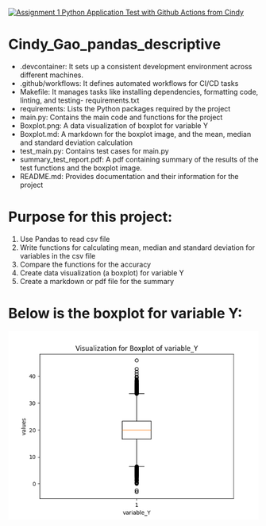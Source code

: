 [![Assignment 1 Python Application Test with Github Actions from Cindy](https://github.com/nogibjj/Cindy_Gao_pandas_descriptive/actions/workflows/actions.yml/badge.svg)](https://github.com/nogibjj/Cindy_Gao_pandas_descriptive/actions/workflows/actions.yml)
# Cindy_Gao_pandas_descriptive

- .devcontainer: It sets up a consistent development environment across different machines.
- .github/workflows: It defines automated workflows for CI/CD tasks
- Makefile: It manages tasks like installing dependencies, formatting code, linting, and testing- requirements.txt
- requirements: Lists the Python packages required by the project
- main.py: Contains the main code and functions for the project
- Boxplot.png: A data visualization of boxplot for variable Y
- Boxplot.md: A markdown for the boxplot image, and the mean, median and standard deviation calculation
- test_main.py: Contains test cases for main.py
- summary_test_report.pdf: A pdf containing summary of the results of the test functions and the boxplot image.
- README.md: Provides documentation and their information for the project


# Purpose for this project:
1. Use Pandas to read csv file
2. Write functions for calculating mean, median and standard deviation for variables in the csv file
3. Compare the functions for the accuracy
4. Create data visualization (a boxplot) for variable Y
5. Create a markdown or pdf file for the summary


# Below is the boxplot for variable Y:
![Boxplot for Variable Y](boxplot.png)






